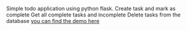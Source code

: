 Simple todo application using python flask. 
Create task and mark as complete
Get all complete tasks and incomplete
Delete tasks from the database
[you can find the demo here](http://to-doapp.herokuapp.com/)
